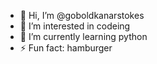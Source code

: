 - 👋 Hi, I’m @goboldkanarstokes
- 👀 I’m interested in codeing
- 🌱 I’m currently learning python
- ⚡ Fun fact: hamburger

<!---
goboldkanarstokes/goboldkanarstokes is a ✨ special ✨ repository because its `README.md` (this file) appears on your GitHub profile.
You can click the Preview link to take a look at your changes.
--->
